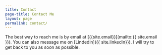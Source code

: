 ```yaml
---
title: Contact
page-title: Contact Me
layout: page
permalink: contact/
---
```


The best way to reach me is by email at [{{site.email}}](mailto:{{ site.email }}). You can also message me on [Lindedin]({{ site.linkedin}}). I will try to get back to you as soon as possible.